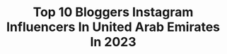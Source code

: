 ---
title: Top 10 Bloggers Instagram Influencers In United Arab Emirates In 2023
description: >-
  Find top bloggers Instagram influencers in United Arab Emirates in 2023. Most popular hashtags: #fashion #makeup #makeupartist.
platform: Instagram
hits: 183
text_top: Discover the most popular Instagram accounts on inBeat.
text_bottom: Our platform holds 183 Instagram influencers like this in United Arab Emirates for you to contact.
profiles:
  - username: "razan.makeupp"
    fullname: >-
      Razan Ahmed رزان أحمد
    bio: >-
      Blogger Saudi Arabia🇸🇦 ‎‏الرياض/المدينة/جدة Snap:irazan_ah whats:0566002977 ميكب مجاناً لذوي الإحتياجات الخاصة والأسر المتعففه ومحاربات السرطان
    location: "United Arab Emirates"
    followers: 21476
    engagement: 663
    commentsToLikes: 0.505257
    id: ck0w5z3pu64im0i199g7ym66a
    verified: false
    hashtags: "#tutorial, #explore, #makeupartist, #makepforever"
  - username: "dubai.bambino"
    fullname: >-
      Habib
    bio: >-
      Boss baby 💥 📍#Dubai #kidsfashion Content creator/baby blogger💬 🚼 Your daily dose of cuteness 🇱🇧 🇳🇴 Managed by mama @miss.kath_k
    location: "United Arab Emirates"
    followers: 9733
    engagement: 866
    commentsToLikes: 0.168963
    id: ck6tqop94ss3b0j711vhbrova
    verified: false
    hashtags: "#halloween, #blessed, #imaherobooks, #christmas"
  - username: "shamss_model"
    fullname: >-
      شمس مودل shams model
    bio: >-
      Model,blogger 🇮🇶🇦🇪 Miss Iraq emigrant2019 Miss Arab Top Model .2020 Miss Arab Iraq 2020 📍dubai @shams_hair_extensions ‭
    location: "United Arab Emirates"
    followers: 583132
    engagement: 192
    commentsToLikes: 0.030045
    id: ckf5mv12pvj710j23w0oo2xh7
    verified: false
    hashtags: "#makeup, #makeupartist, #lifestyle, #dubailife"
  - username: "ani_zzz"
    fullname: >-
      Anita.
    bio: >-
      Based in Dubai. MODEL - blogger
    location: "United Arab Emirates"
    followers: 20355
    engagement: 290
    commentsToLikes: 0.070572
    id: ck134un5ay9p00i19o1pmpmlo
    verified: false
    hashtags: "#fashionweek, #makeuplooks, #mensfashion, #menfashion"
  - username: "maiabdalfattah"
    fullname: >-
      MAIABDALFATTAH | مي عبدالفتاح
    bio: >-
      Fashion blogger Life style blogger Tv presenter Fashion forward dubai For business dm 📩
    location: "United Arab Emirates"
    followers: 405391
    engagement: 162
    commentsToLikes: 0.136024
    id: ck13agzbjqc8w0i194d1fmm6r
    verified: false
    hashtags: ""
  - username: "xvalkoph"
    fullname: >-
      Dubai Photographer 📸
    bio: >-
      📍Spb now📸🔥 👨‍💻Продвину ваш TikTok 💥Рассказываю про ОАЭ 🔝Blogger 🔞Фотограф Playboy 👌 follow me 🚗🛳💃🏻💰🚁 🌍Dubai-Spb-Minsk 📸Сьемки 👉🏻@xvalko🔞@xvalkofan
    location: "United Arab Emirates"
    followers: 161334
    engagement: 171
    commentsToLikes: 0.046788
    id: ck6u7agvlkdv30j71tv5h1z25
    verified: false
    hashtags: "#happybirthday, #dubaiinstagram, #dubailife, #dubaimarina"
  - username: "deakedinakarina"
    fullname: >-
      Travel | Fashion | Bali
    bio: >-
      Dina 🇭🇺Fashion & Travel blogger, Model, Fashion stylist DXB|BP|BALI @contentbydina 📍Bali #itssunnysomewhere #bali #dinafaraway
    location: "United Arab Emirates"
    followers: 18343
    engagement: 261
    commentsToLikes: 0.085010
    id: ck8ta1m8fq4bc0j78x4apok15
    verified: false
    hashtags: "#balilife, #budapest, #bali, #itssunnysomewhere"
  - username: "gvantsm"
    fullname: >-
      Gvantsa ♐️
    bio: >-
      Fashion • lifestyle & travel Blogger 🦋 📍Dubai Tik Tok - Gvantsm Snapchat-Gvantsm
    location: "United Arab Emirates"
    followers: 27605
    engagement: 549
    commentsToLikes: 0.030742
    id: ck0vzofd4a3gv0i19i62gxgww
    verified: false
    hashtags: ""
  - username: "raizy_hasan"
    fullname: >-
      🙌JR💪
    bio: >-
      🚼SINCE 1998 FEB 1 MODEL🕺🏻 | BLOGGER🗣| ENTERTAINER🙋🏻‍♂️ LIVING AT DUBAI🇦🇪 | THE CITY OF DREAMS🌃 @raizy_jr 😎💯🤞
    location: "United Arab Emirates"
    followers: 101545
    engagement: 720
    commentsToLikes: 0.022970
    id: ckapby3o31q7d0i787wgpkxd6
    verified: false
    hashtags: "#influencer, #dubaimodel, #jumaday, #100kfam"
  - username: "artistamal"
    fullname: >-
      أمل الأنصاري | Amal Alansari
    bio: >-
      fashion blogger Snap: artistamal1 Saudi Arabia - Khobar 🇸🇦 For business inquiries: +966 53 626 7777 WhatsApp only
    location: "United Arab Emirates"
    followers: 1038266
    engagement: 69
    commentsToLikes: 0.037619
    id: ck5hmk9dym3vg0i11t13e18mq
    verified: true
    hashtags: "#fashion, #mekup, #loramarcier, #twojourneys"
---